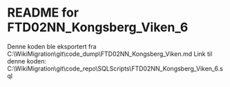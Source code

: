 # README for FTD02NN_Kongsberg_Viken_6
Denne koden ble eksportert fra C:\WikiMigration\git\code_dump\FTD02NN_Kongsberg_Viken.md
Link til denne koden: C:\WikiMigration\git\code_repo\SQLScripts\FTD02NN_Kongsberg_Viken_6.sql
